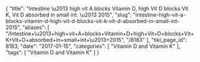 {
    "title": "Intestine \u2013 high vit A blocks Vitamin D, high Vit D blocks Vit K, Vit D absorbed in small int. \u2013 2015",
    "slug": "intestine-high-vit-a-blocks-vitamin-d-high-vit-d-blocks-vit-k-vit-d-absorbed-in-small-int-2015",
    "aliases": [
        "/Intestine+\u2013+high+vit+A+blocks+Vitamin+D+high+Vit+D+blocks+Vit+K+Vit+D+absorbed+in+small+int+\u2013+2015",
        "/8183"
    ],
    "tiki_page_id": 8183,
    "date": "2017-01-15",
    "categories": [
        "Vitamin D and Vitamin K"
    ],
    "tags": [
        "Vitamin D and Vitamin K"
    ]
}